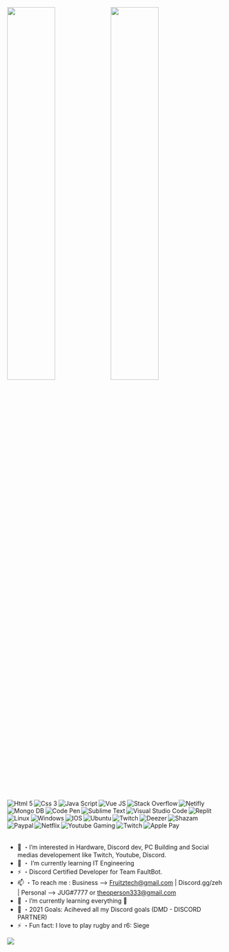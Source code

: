 <img align="left" width="47%" src="https://github-readme-stats.vercel.app/api?username=JUGUK&show_icons=true&theme=tokyonight" />                                                                                                                                   

<img align="left" width="47%" src="https://github-readme-stats.vercel.app/api/top-langs/?username=tomanagle&layout=compact" />

<img alt="Html 5" align="left" src="https://img.shields.io/badge/html5-%23E34F26.svg?style=for-the-badge&logo=html5&logoColor=white" />
<img alt="Css 3" align="left" src="https://img.shields.io/badge/css3-%231572B6.svg?style=for-the-badge&logo=css3&logoColor=white" />
<img alt="Java Script" align="left" src="https://img.shields.io/badge/javascript-%23323330.svg?style=for-the-badge&logo=javascript&logoColor=%23F7DF1E" />
<img alt="Vue JS" align="left" src="https://img.shields.io/badge/vuejs-%2335495e.svg?style=for-the-badge&logo=vuedotjs&logoColor=%234FC08D" />


<img alt="Stack Overflow" align="left" src="https://img.shields.io/badge/-Stackoverflow-FE7A16?style=for-the-badge&logo=stack-overflow&logoColor=white" />
<img alt="Netifly" align="left" src="https://img.shields.io/badge/netlify-%23000000.svg?style=for-the-badge&logo=netlify&logoColor=#00C7B7" />
<img alt="Mongo DB" align="left" src="https://img.shields.io/badge/MongoDB-%234ea94b.svg?style=for-the-badge&logo=mongodb&logoColor=white" />
<br>
<img alt="Code Pen" align="left" src="https://img.shields.io/badge/CodePen-white?style=for-the-badge&logo=codepen&logoColor=black" />
<img alt="Sublime Text" align="left" src="https://img.shields.io/badge/sublime_text-%23575757.svg?style=for-the-badge&logo=sublime-text&logoColor=important" /> 
<img alt="Visual Studio Code" align="left" src="https://img.shields.io/badge/Visual%20Studio%20Code-0078d7.svg?style=for-the-badge&logo=visual-studio-code&logoColor=white" />
<img alt="Replit" align="left" src="https://img.shields.io/badge/Repl.it-%230D101E.svg?style=for-the-badge&logo=replit&logoColor=white" />
<img alt="Linux" align="left" src="https://img.shields.io/badge/Linux-FCC624?style=for-the-badge&logo=linux&logoColor=black" />
<img alt="Windows" align="left" src="https://img.shields.io/badge/Windows-0078D6?style=for-the-badge&logo=windows&logoColor=white" />
<img alt="IOS" align="left" src="https://img.shields.io/badge/iOS-000000?style=for-the-badge&logo=ios&logoColor=white" />
<img alt="Ubuntu" align="left" src="https://img.shields.io/badge/Ubuntu-E95420?style=for-the-badge&logo=ubuntu&logoColor=white" />
<img alt="Twitch" align="left" src="https://img.shields.io/badge/Twitch-9347FF?style=for-the-badge&logo=twitch&logoColor=white" />
<img alt="Deezer" align="left" src="https://img.shields.io/badge/Deezer-FEAA2D?style=for-the-badge&logo=deezer&logoColor=white)" />
<img alt="Shazam" align="left" src="https://img.shields.io/badge/shazam-1476FE?style=for-the-badge&logo=shazam&logoColor=whitee" />
<img alt="Paypal" align="left" src="https://img.shields.io/badge/PayPal-00457C?style=for-the-badge&logo=paypal&logoColor=white" /> <br>
<img alt="Apple Pay" align="left "src="https://img.shields.io/badge/ApplePay-000000.svg?style=for-the-badge&logo=Apple-Pay&logoColor=white" />
<img alt="Netflix"align="left" src="https://img.shields.io/badge/Netflix-E50914?style=for-the-badge&logo=netflix&logoColor=white" />
<img alt="Youtube Gaming" align="left" src="https://img.shields.io/badge/Youtube%20Gaming-FF0000?style=for-the-badge&logo=Youtubegaming&logoColor=white" />
<img alt="Twitch" align="left" src="https://img.shields.io/badge/Twitch-9347FF?style=for-the-badge&logo=twitch&logoColor=white" />



















<br>

<br>


- 👀 ・I’m interested in Hardware, Discord dev, PC Building and Social medias developement like Twitch, Youtube, Discord.
- 🌱 ・ I’m currently learning IT Engineering
- ⚡ ・Discord Certified Developer for Team FaultBot.
- 📫 ・To reach me : Business --> Fruitztech@gmail.com | Discord.gg/zeh | Personal --> JUG#7777 or theoperson333@gmail.com 
- 🌱 ・I’m currently learning everything 🤣
- 🥅 ・2021 Goals: Aciheved all my Discord goals (DMD - DISCORD PARTNER)
- ⚡ ・Fun fact: I love to play rugby and r6: Siege


























![](https://developers.giphy.com/branch/master/static/api-c99e353f761d318322c853c03ebcf21b.gif)


